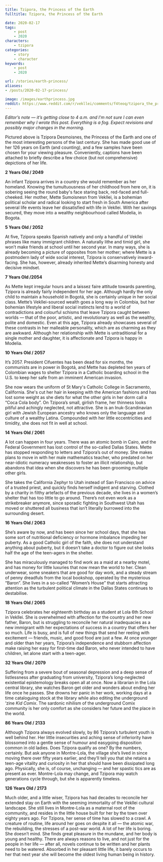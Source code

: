```yaml
---
title: Tzipora, the Princess of the Earth
fulltitle: Tzipora, the Princess of the Earth

date: 2020-02-17
tags:
    - post
    - 2020
characters:
    - tzipora
categories:
    - story
    - character
keywords:
    - post
    - 2020

url: /stories/earth-princess/
aliases:
- /posts/2020-02-17-princess/

image: /images/earthprincess.jpg
reddit: https://www.reddit.com/r/vekllei/comments/f4teoq/tzipora_the_princess_of_the_earth/
---
```


*Editor’s note — it’s getting close to 4 a.m. and I’m not sure I can even remember why I wrote this post. Everything is a fog. Expect revisions and possibly major changes in the morning.*

Pictured above is Tzipora Desmoisnes, the Princess of the Earth and one of the most interesting persons of the last century. She has made good use of her 126 years on Earth (and counting), and a few samples have been chosen for your viewing pleasure. Conveniently, captions have been attached to briefly describe a few choice (but not comprehensive) depictions of her life.

**2 Years Old / 2049**

An infant Tzipora arrives in a country she would remember as her homeland. Knowing the tumultuousness of her childhood from here on, it is sobering seeing the round baby's face staring back, red-faced and full-cheeked. Her mother, Mette Sumoisnesn from Vekllei, is a bohemian political scholar and radical looking to start fresh in South America after several life events leave her dissatisfied with life in Vekllei. With her savings secured, they move into a wealthy neighbourhood called Modelia, in Bogota.

**5 Years Old / 2052**

At five, Tzipora speaks Spanish natively and only a handful of Vekllei phrases like many immigrant children. A naturally lithe and timid girl, she won’t make friends at school until her second year. In many ways, she is already becoming a picture of opposites from her mother; where Mette is a postmodern lady of wide social interest, Tzipora is conservatively inward-facing. She has, however, already inherited Mette’s disarming honesty and decisive mindset.

**7 Years Old /2054**

As Mette kept irregular hours and a laissez faire attitude towards parenting, Tzipora is already fairly independent for her age. Although hardly the only child to maintain a household in Bogotá, she is certainly unique in her social class. Mette’s Vekllei-sourced wealth goes a long way in Colombia, but her bohemian lifestyle and liberal social instincts lend to a world of contradictions and colourful schisms that leave Tzipora caught between worlds — that of the poor, artistic, and revolutionary as well as the wealthy, polite and domestic. Even at this age, Tzipora already showcases several of these contrasts in her malleable personality, which are as charming as they are awkward. Although her relationship with Mette is untraditional for a single mother and daughter, it is affectionate and Tzipora is happy in Modelia.

**10 Years Old / 2057**

It’s 2057. President Cifuentes has been dead for six months, the communists are in power in Bogotá, and Mette has depleted ten years of Colombian wages to shelter Tzipora in a Catholic boarding school in the U.S. to keep her safe from an imminent American invasion.

She now wears the uniform of St Mary's Catholic College in Sacramento, California. She's cut her hair in keeping with the American fashions and has lost some weight as she diets for what the other girls in her dorm call a “Coca Cola body”. On Tzipora’s small, girlish frame, her thinness looks pitiful and achingly neglected, not attractive. She is an Inuk-Scandinavian girl with Jewish European ancestry who knows only the language and culture of a wealthy Latina. Compounded with her little eccentricities and timidity, she does not fit in well at school.

**14 Years Old / 2061**

A lot can happen in four years. There was an atomic bomb in Cairo, and the Federal Government has lost control of the so-called Dallas States. Mette has stopped responding to letters and Tzipora’s out of money. She makes plans to move in with her male mathematics teacher, who predated on her near-idiotic numeracy weaknesses to foster an illicit relationship, but abandons that idea when she discovers he has been grooming multiple other girls.

She takes the California Zephyr to Utah instead of San Francisco on advice of a trusted priest, and quickly finds herself indigent and starving. Clothed by a charity in filthy artefacts of the previous decade, she lives in a women’s shelter that has too little to go around. There’s not even work as a strikebreaker anymore, since sporadic fighting in Southwest Utah has moved or shuttered all business that isn’t literally burrowed into the surrounding desert.

**16 Years Old / 2063**

She’s aware by now, and has been since her school days, that she has some sort of nutritional deficiency or hormone imbalance impeding her puberty. As a good Catholic girl of the faith, she does not understand anything about puberty, but it doesn’t take a doctor to figure out she looks half the age of the teen-agers in the shelter.

She has miraculously managed to find work as a maid at a nearby motel, and has money for little luxuries that now mean the world to her. Clean underwear, some sneakers that are good for day work, and a steady stream of penny dreadfuls from the local bookshop, operated by the mysterious “Baron”. She lives in a so-called “Women’s House” that starts attracting attention as the turbulent political climate in the Dallas States continues to destabilise.

**18 Years Old / 2065**

Tzipora celebrates her eighteenth birthday as a student at Lola 6th School in Vekllei. She is overwhelmed with affection for the country and her new father, Baron, but is struggling to reconcile her natural inadequacies as a new immigrant with her expectations of success in a country that offers her so much. Life is busy, and is full of new things that send her reeling with excitement — friends, music, and good food are just a few. At once younger and older than her years, Tzipora’s independence and stubborn affection make raising her easy for first-time dad Baron, who never intended to have children, let alone start with a teen-ager.

**32 Years Old / 2079**

Suffering from a severe bout of seasonal depression and a deep sense of listlessness after graduating from university, Tzipora’s long-neglected existential epistemology breaks open all at once. Now a librarian in the Lola central library, she watches Baron get older and wonders about ending her life once he passes. She drowns her panic in her work, working days at a time cataloguing stock at the library while also editing the underground ‘zine *Kid Comix*. The sardonic nihilism of the underground Comix community is her only comfort as she considers her future and the place in the world.

**86 Years Old / 2133**

Although Tzipora always evolved slowly, by 86 Tzipora’s turbulent youth is well behind her. Her little insecurities and aching sense of inferiority have blossomed into a gentle sense of humour and easygoing disposition common in old ladies. Does Tzipora qualify as one? By the numbers, certainly. But ask anyone in Montre-Lola, the village she’s lived in since moving there over fifty years earlier, and they’ll tell you that she retains a teen-age vitality and curiosity in her that should have been dissipated long ago. Physically, she is, of course, unchanging — and her spastic tics are as present as ever. Montre-Lola may change, and Tzipora may watch generations cycle through, but she is apparently timeless.

**126 Years Old / 2173**

Much older, and a little wiser, Tzipora has had decades to reconcile her extended stay on Earth with the seeming immortality of the Vekllei cultural landscape. She still lives in Montre-Lola as a maternal root of the community, and resides in the little house built for her by the town over eighty years ago. For Tzipora, her sense of time has slowed to a crawl. A creature of routine, life around her goes on despite it all — the atomic war, the rebuilding, the stresses of a post-war world. A lot of her life is boring. She doesn’t mind. She finds great pleasure in the mundane, and her body is young and healthy. There are always reasons to live, and not just for the people in her life — after all, novels continue to be written and her plants need to be watered. Absorbed in her pleasant little life, it barely occurs to her that next year she will become the oldest living human being in history.
